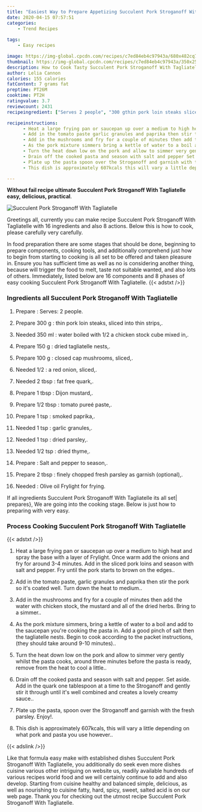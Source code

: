 ```yaml
---
title: "Easiest Way to Prepare Appetizing Succulent Pork Stroganoff With Tagliatelle"
date: 2020-04-15 07:57:51
categories:
    - Trend Recipes
    
tags:
    - Easy recipes

image: https://img-global.cpcdn.com/recipes/c7ed84eb4c97943a/680x482cq70/succulent-pork-stroganoff-with-tagliatelle-recipe-main-photo.jpg
thumbnail: https://img-global.cpcdn.com/recipes/c7ed84eb4c97943a/350x250cq70/succulent-pork-stroganoff-with-tagliatelle-recipe-main-photo.jpg
description: How to Cook Tasty Succulent Pork Stroganoff With Tagliatelle with 16 ingredients and 8 stages of easy cooking.
author: Lelia Cannon
calories: 155 calories
fatContent: 7 grams fat
preptime: PT26M
cooktime: PT2H
ratingvalue: 3.7
reviewcount: 2431
recipeingredient: ["Serves 2 people", "300 gthin pork loin steaks sliced into thin strips", "350 mlwater boiled with 12 a chicken stock cube mixed in", "150 gdried tagliatelle nests", "100 gclosed cap mushrooms sliced", "1/2a red onion sliced", "2 tbspfat free quark", "1 tbspDijon mustard", "1/2 tbsptomato pure paste", "1 tspsmoked paprika", "1 tspgarlic granules", "1 tspdried parsley", "1/2 tspdried thyme", "Salt and pepper to season", "2 tbspfinely chopped fresh parsley as garnish optional", "Olive oil Frylight for frying"]

recipeinstructions: 
      - Heat a large frying pan or saucepan up over a medium to high heat and spray the base with a layer of Frylight Once warm add the onions and fry for around 34 minutes Add in the sliced pork loins and season with salt and pepper Fry until the pork starts to brown on the edges 
      - Add in the tomato paste garlic granules and paprika then stir the pork so its coated well Turn down the heat to medium 
      - Add in the mushrooms and fry for a couple of minutes then add the water with chicken stock the mustard and all of the dried herbs Bring to a simmer 
      - As the pork mixture simmers bring a kettle of water to a boil and add to the saucepan youre cooking the pasta in Add a good pinch of salt then the tagliatelle nests Begin to cook according to the packet instructions they should take around 910 minutes 
      - Turn the heat down low on the pork and allow to simmer very gently whilst the pasta cooks around three minutes before the pasta is ready remove from the heat to cool a little 
      - Drain off the cooked pasta and season with salt and pepper Set aside Add in the quark one tablespoon at a time to the Stroganoff and gently stir it through until its well combined and creates a lovely creamy sauce 
      - Plate up the pasta spoon over the Stroganoff and garnish with the fresh parsley Enjoy 
      - This dish is approximately 607kcals this will vary a little depending on what pork and pasta you use however

---
```




**Without fail recipe ultimate Succulent Pork Stroganoff With Tagliatelle easy, delicious, practical**. 


![Succulent Pork Stroganoff With Tagliatelle](https://img-global.cpcdn.com/recipes/c7ed84eb4c97943a/680x482cq70/succulent-pork-stroganoff-with-tagliatelle-recipe-main-photo.jpg "Succulent Pork Stroganoff With Tagliatelle")




Greetings all, currently you can make recipe Succulent Pork Stroganoff With Tagliatelle with 16 ingredients and also 8 actions. Below this is how to cook, please carefully very carefully.

In food preparation there are some stages that should be done, beginning to prepare components, cooking tools, and additionally comprehend just how to begin from starting to cooking is all set to be offered and taken pleasure in. Ensure you has sufficient time as well as no is considering another thing, because will trigger the food to melt, taste not suitable wanted, and also lots of others. Immediately, listed below are 16 components and 8 phases of easy cooking Succulent Pork Stroganoff With Tagliatelle.
{{< adstxt />}}

### Ingredients all Succulent Pork Stroganoff With Tagliatelle


1. Prepare  : Serves: 2 people.

1. Prepare 300 g : thin pork loin steaks, sliced into thin strips,.

1. Needed 350 ml : water boiled with 1/2 a chicken stock cube mixed in,.

1. Prepare 150 g : dried tagliatelle nests,.

1. Prepare 100 g : closed cap mushrooms, sliced,.

1. Needed 1/2 : a red onion, sliced,.

1. Needed 2 tbsp : fat free quark,.

1. Prepare 1 tbsp : Dijon mustard,.

1. Prepare 1/2 tbsp : tomato pureé paste,.

1. Prepare 1 tsp : smoked paprika,.

1. Needed 1 tsp : garlic granules,.

1. Needed 1 tsp : dried parsley,.

1. Needed 1/2 tsp : dried thyme,.

1. Prepare  : Salt and pepper to season,.

1. Prepare 2 tbsp : finely chopped fresh parsley as garnish (optional),.

1. Needed  : Olive oil Frylight for frying.



If all ingredients Succulent Pork Stroganoff With Tagliatelle its all set| prepares}, We are going into the cooking stage. Below is just how to preparing with very easy.

### Process Cooking Succulent Pork Stroganoff With Tagliatelle

{{< adstxt />}}


1. Heat a large frying pan or saucepan up over a medium to high heat and spray the base with a layer of Frylight. Once warm add the onions and fry for around 3-4 minutes. Add in the sliced pork loins and season with salt and pepper. Fry until the pork starts to brown on the edges..



1. Add in the tomato paste, garlic granules and paprika then stir the pork so it&#39;s coated well. Turn down the heat to medium..



1. Add in the mushrooms and fry for a couple of minutes then add the water with chicken stock, the mustard and all of the dried herbs. Bring to a simmer..



1. As the pork mixture simmers, bring a kettle of water to a boil and add to the saucepan you&#39;re cooking the pasta in. Add a good pinch of salt then the tagliatelle nests. Begin to cook according to the packet instructions, (they should take around 9-10 minutes)..



1. Turn the heat down low on the pork and allow to simmer very gently whilst the pasta cooks, around three minutes before the pasta is ready, remove from the heat to cool a little..



1. Drain off the cooked pasta and season with salt and pepper. Set aside. Add in the quark one tablespoon at a time to the Stroganoff and gently stir it through until it&#39;s well combined and creates a lovely creamy sauce..



1. Plate up the pasta, spoon over the Stroganoff and garnish with the fresh parsley. Enjoy!.



1. This dish is approximately 607kcals, this will vary a little depending on what pork and pasta you use however..





{{< adslink />}}

Like that formula easy make with established dishes Succulent Pork Stroganoff With Tagliatelle, you additionally do seek even more dishes cuisine various other intriguing on website us, readily available hundreds of various recipes world food and we will certainly continue to add and also develop. Starting from cuisine healthy and balanced simple, delicious, as well as nourishing to cuisine fatty, hard, spicy, sweet, salted acid is on our web page. Thank you for checking out the utmost recipe Succulent Pork Stroganoff With Tagliatelle.
